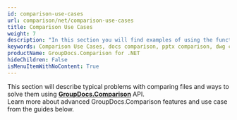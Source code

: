 ```yaml
---
id: comparison-use-cases
url: comparison/net/comparison-use-cases
title: Comparison Use Cases
weight: 7
description: "In this section you will find examples of using the functions of GroupDocs.Comparison for .NET in production and other use cases."
keywords: Comparison Use Cases, docs comparison, pptx comparison, dwg comparison
productName: GroupDocs.Comparison for .NET
hideChildren: False
isMenuItemWithNoContent: True
---
```


This section will describe typical problems with comparing files and ways to solve them using **[GroupDocs.Comparison](https://products.groupdocs.com/comparison/net)** API.  
Learn more about advanced GroupDocs.Comparison features and use case from the guides below.
